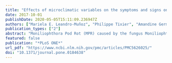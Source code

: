 ```yaml
---
title: "Effects of microclimatic variables on the symptoms and signs onset of Moniliophthora roreri, causal agent of Moniliophthora pod rot in cacao"
date: 2017-10-01
publishDate: 2020-05-05T15:11:09.236947Z
authors: ["Mariela E. Leandro-Muñoz", "Philippe Tixier", "Amandine Germon", "Veromanitra Rakotobe", "Wilbert Phillips-Mora", "Siela Maximova", "Jacques Avelino"]
publication_types: ["2"]
abstract: "Moniliophthora Pod Rot (MPR) caused by the fungus Moniliophthora roreri (Cif.) Evans et al., is one of the main limiting factors of cocoa production in Latin America. Currently insufficient information on the biology and epidemiology of the pathogen limits the development of efficient management options to control MPR. This research aims to elucidate MPR development through the following daily microclimatic variables: minimum and maximum temperatures, wetness frequency, average temperature and relative humidity in the highly susceptible cacao clone Pound-7 (incidence = 86% 2008–2013 average). A total of 55 cohorts totaling 2,268 pods of 3–10 cm length, one to two months of age, were tagged weekly. Pods were assessed throughout their lifetime, every one or two weeks, and classified in 3 different categories: healthy, diseased with no sporulation, diseased with sporulating lesions. As a first step, we used Generalized Linear Mixed Models (GLMM) to determine with no a priori the period (when and for how long) each climatic variable was better related with the appearance of symptoms and sporulation. Then the significance of the candidate variables was tested in a complete GLMM. Daily average wetness frequency from day 14 to day 1, before tagging, and daily average maximum temperature from day 4 to day 21, after tagging, were the most explanatory variables of the symptoms appearance. The former was positively linked with the symptoms appearance when the latter exhibited a maximum at 30°C. The most important variables influencing sporulation were daily average minimum temperature from day 35 to day 58 and daily average maximum temperature from day 37 to day 48, both after tagging. Minimum temperature was negatively linked with the sporulation while maximum temperature was positively linked. Results indicated that the fungal microclimatic requirements vary from the early to the late cycle stages, possibly due to the pathogen’s long latent period. This information is valuable for development of new conceptual models for MPR and improvement of control methods."
featured: false
publication: "*PLoS ONE*"
url_pdf: "https://www.ncbi.nlm.nih.gov/pmc/articles/PMC5626025/"
doi: "10.1371/journal.pone.0184638"
---
```


